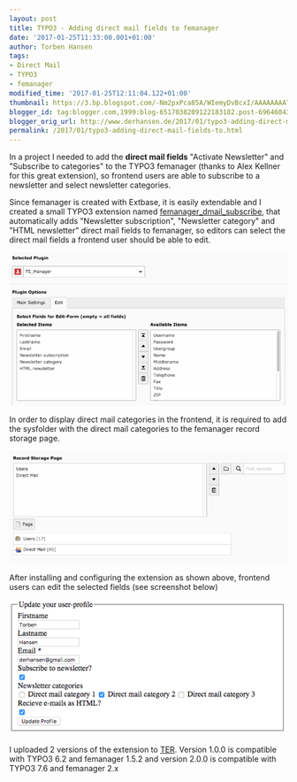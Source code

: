 ```yaml
---
layout: post
title: TYPO3 - Adding direct mail fields to femanager
date: '2017-01-25T11:33:00.001+01:00'
author: Torben Hansen
tags:
- Direct Mail
- TYPO3
- femanager
modified_time: '2017-01-25T12:11:04.122+01:00'
thumbnail: https://3.bp.blogspot.com/-Nm2pxPca85A/WIemyDvBcxI/AAAAAAAATaU/5-FoD6itU2EVIR_PLXa68LTLrDSQ3HQlwCLcB/s72-c/femanager-plugin-settings.png
blogger_id: tag:blogger.com,1999:blog-6517038209122183182.post-6964604382045735056
blogger_orig_url: http://www.derhansen.de/2017/01/typo3-adding-direct-mail-fields-to.html
permalink: /2017/01/typo3-adding-direct-mail-fields-to.html
---
```


In a project I needed to add the **direct mail fields** "Activate Newsletter" and "Subscribe to categories" to the TYPO3
femanager (thanks to Alex Kellner for this great extension), so frontend users are able to subscribe to a newsletter and
select newsletter categories.

Since femanager is created with Extbase, it is easily extendable and I created a small TYPO3 extension
named [femanager\_dmail\_subscribe](https://typo3.org/extensions/repository/view/femanager_dmail_subscribe), that
automatically adds "Newsletter subscription", "Newsletter category" and "HTML newsletter" direct mail fields to
femanager, so editors can select the direct mail fields a frontend user should be able to edit.

![femanager plugin field settings](/assets/images/2017-01-25/image1.png)

In order to display direct mail categories in the frontend, it is required to add the sysfolder with the direct mail
categories to the femanager record storage page.

![femanager plugin record storage page](/assets/images/2017-01-25/image2.png)

After installing and configuring the extension as shown above, frontend users can edit the selected fields (see
screenshot below)

![Frontend user can edit direct mail fields](/assets/images/2017-01-25/image3.png)

I uploaded 2 versions of the extension to [TER](https://typo3.org/extensions/repository/view/femanager_dmail_subscribe).
Version 1.0.0 is compatible with TYPO3 6.2 and femanager 1.5.2 and version 2.0.0 is compatible with TYPO3 7.6 and
femanager 2.x